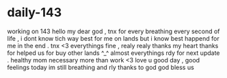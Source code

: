 # daily-143
working on 143
hello my dear god , tnx for every breathing every second of life , i dont know tich way best for me on lands but i know best happend for me in the end . tnx <3
everythings fine , realy realy thanks my heart
thanks for helped us for buy other lands ^_^ almost everythings rdy for next update . healthy mom necessary more than work <3 love u
good day , good feelings
today im still breathing and rly thanks to god
god bless us
